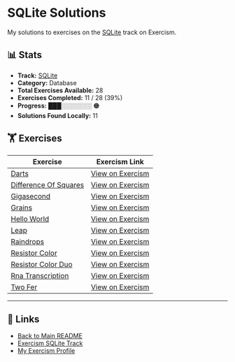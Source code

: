 # SQLite Solutions

My solutions to exercises on the [SQLite](https://exercism.org/tracks/sqlite) track on Exercism.

## 📊 Stats

- **Track:** [SQLite](https://exercism.org/tracks/sqlite)
- **Category:** Database
- **Total Exercises Available:** 28
- **Exercises Completed:** 11 / 28 (39%)
- **Progress:** ███░░░░░░░ 🟠
- **Solutions Found Locally:** 11

## 🏋️ Exercises

| Exercise | Exercism Link |
|----------|---------------|
| [Darts](darts/README.md) | [View on Exercism](https://exercism.org/tracks/sqlite/exercises/darts) |
| [Difference Of Squares](difference-of-squares/README.md) | [View on Exercism](https://exercism.org/tracks/sqlite/exercises/difference-of-squares) |
| [Gigasecond](gigasecond/README.md) | [View on Exercism](https://exercism.org/tracks/sqlite/exercises/gigasecond) |
| [Grains](grains/README.md) | [View on Exercism](https://exercism.org/tracks/sqlite/exercises/grains) |
| [Hello World](hello-world/README.md) | [View on Exercism](https://exercism.org/tracks/sqlite/exercises/hello-world) |
| [Leap](leap/README.md) | [View on Exercism](https://exercism.org/tracks/sqlite/exercises/leap) |
| [Raindrops](raindrops/README.md) | [View on Exercism](https://exercism.org/tracks/sqlite/exercises/raindrops) |
| [Resistor Color](resistor-color/README.md) | [View on Exercism](https://exercism.org/tracks/sqlite/exercises/resistor-color) |
| [Resistor Color Duo](resistor-color-duo/README.md) | [View on Exercism](https://exercism.org/tracks/sqlite/exercises/resistor-color-duo) |
| [Rna Transcription](rna-transcription/README.md) | [View on Exercism](https://exercism.org/tracks/sqlite/exercises/rna-transcription) |
| [Two Fer](two-fer/README.md) | [View on Exercism](https://exercism.org/tracks/sqlite/exercises/two-fer) |

---

## 🔗 Links

- [Back to Main README](../README.md)
- [Exercism SQLite Track](https://exercism.org/tracks/sqlite)
- [My Exercism Profile](https://exercism.org/profiles/princemuel)
